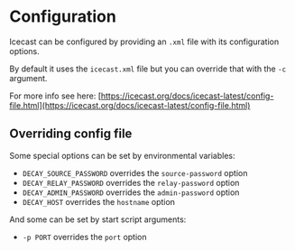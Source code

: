 # Configuration

Icecast can be configured by providing an `.xml` file with its configuration options.

By default it uses the `icecast.xml` file but you can override that with the `-c` argument.

For more info see here: [https://icecast.org/docs/icecast-latest/config-file.html](https://icecast.org/docs/icecast-latest/config-file.html)

## Overriding config file

Some special options can be set by environmental variables:

- `DECAY_SOURCE_PASSWORD` overrides the `source-password` option
- `DECAY_RELAY_PASSWORD` overrides the `relay-password` option
- `DECAY_ADMIN_PASSWORD` overrides the `admin-password` option
- `DECAY_HOST` overrides the `hostname` option

And some can be set by start script arguments:

- `-p PORT` overrides the `port` option
